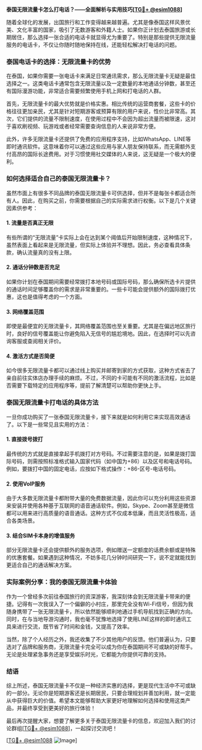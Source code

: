 **泰国无限流量卡怎么打电话？——全面解析与实用技巧[[TG💪+ @esim1088](https://t.me/s/esim1088)]**

随着全球化的发展，出国旅行和工作变得越来越普遍。尤其是像泰国这样风景优美、文化丰富的国家，吸引了无数游客和外籍人士。如果你正计划去泰国旅游或长期居住，那么选择一张合适的电话卡就显得尤为重要了。特别是那些提供无限流量服务的电话卡，不仅让你随时随地保持在线，还能轻松解决打电话的问题。

### 泰国电话卡的选择：无限流量卡的优势

在泰国，如果你需要一张电话卡来满足日常通讯需求，那么无限流量卡无疑是最佳选择之一。这类电话卡通常包含无限流量以及一定数量的本地通话分钟数，甚至还有国际漫游功能，非常适合需要频繁使用手机上网和打电话的人群。

首先，无限流量卡的最大优势就是价格实惠。相比传统的运营商套餐，这些卡的价格往往更加亲民，尤其是针对短期游客或预算有限的用户来说，性价比非常高。其次，它们提供的流量不限制速度，在使用过程中不会因为超出流量而被限速，这对于喜欢刷视频、玩游戏或者经常需要查询信息的人来说非常方便。

此外，许多无限流量卡还提供了免费的应用程序支持，比如WhatsApp、LINE等即时通讯软件。这意味着你可以通过这些应用与家人朋友保持联系，而无需额外支付高昂的国际长途费用。对于习惯使用社交媒体的人来说，这无疑是一个极大的便利。

### 如何选择适合自己的泰国无限流量卡？

虽然市面上有很多不同品牌的泰国无限流量卡可供选择，但并不是每张卡都适合所有人。因此，在购买之前，你需要根据自己的实际需求进行权衡。以下是几个关键因素供参考：

#### 1. **流量是否真正无限**
有些所谓的“无限流量”卡实际上会在达到某个阈值后开始限制速度，这种情况下，虽然表面上看起来是无限流量，但实际上体验并不理想。因此，务必查看具体条款，确认流量真的没有上限。

#### 2. **通话分钟数是否充足**
如果你计划在泰国期间需要经常拨打本地号码或国际号码，那么确保所选卡片提供的通话时间足够覆盖你的需求是非常重要的。一些卡可能会提供额外的国际拨打优惠，这也是值得考虑的一个方面。

#### 3. **网络覆盖范围**
即使是最便宜的无限流量卡，其网络覆盖范围也至关重要。尤其是在偏远地区旅行时，良好的信号覆盖能让你避免陷入无信号的尴尬境地。因此，在选择时可以先咨询客服或查阅相关评价。

#### 4. **激活方式是否简便**
如今很多无限流量卡都可以通过线上购买并邮寄到家的方式获取，这种方式省去了亲自前往实体店办理手续的麻烦。不过，不同的卡可能有不同的激活流程，比如是否需要下载特定的应用程序等，提前了解清楚可以帮助你更快上手。

### 泰国无限流量卡打电话的具体方法

一旦你成功购买了一张泰国无限流量卡，接下来就是如何利用它来实现高效通话了。以下是一些常见且实用的方法：

#### 1. **直接拨号拨打**
最传统的方式就是直接拿起手机拨打对方号码。不过需要注意的是，如果是拨打国际号码，则需按照标准格式输入国家代码（如中国为+86）以及区号和电话号码。例如，要拨打中国的固定电话，应按如下格式操作：+86-区号-电话号码。

#### 2. **使用VoIP服务**
由于大多数无限流量卡都附带大量的免费数据流量，因此你可以充分利用这些资源来安装并使用各种基于互联网的语音通话软件。例如，Skype、Zoom甚至是微信都可以用来进行高质量的语音通话。这种方式不仅成本低廉，而且灵活性极高，适合各类场景。

#### 3. **结合SIM卡本身的增值服务**
部分无限流量卡还会提供额外的服务选项，例如赠送一定额度的话费余额或是特殊的优惠套餐。如果遇到这种情况，不妨多花几分钟时间研究一下，说不定就能找到更适合自己的通话解决方案。

### 实际案例分享：我的泰国无限流量卡体验

作为一个曾经多次前往泰国旅行的资深游客，我深刻体会到无限流量卡带来的便捷。记得有一次我误入了一个偏僻的小村庄，那里完全没有Wi-Fi信号，但因为我随身携带了一张无限流量卡，所以依然能够顺利地通过手机导航找到正确的方向。同时，在与当地导游沟通时，我也毫不犹豫地选择了使用LINE这样的即时通讯工具来进行交流，既节省了时间和金钱，又提高了效率。

当然，除了个人经历之外，我还收集了不少其他用户的反馈。他们普遍认为，只要选对了品牌和服务商，无限流量卡完全可以成为你在泰国期间不可或缺的好帮手。无论是处理紧急事务还是享受娱乐时光，它都能为你提供可靠的支持。

### 结语

综上所述，泰国无限流量卡不仅是一种经济实惠的选择，更是现代生活中不可或缺的一部分。无论你是短期游客还是长期居民，只要合理规划并善加利用，就一定能从中获得巨大的价值。希望本文能够帮助大家更好地理解如何选择和使用这类产品，并最终享受到更美好的旅行体验！

最后再次提醒大家，想要了解更多关于泰国无限流量卡的信息，欢迎加入我们的讨论群组[[TG💪+ @esim1088](https://t.me/s/esim1088)]，一起探讨交流吧！

[[TG💪+ @esim1088](https://t.me/s/esim1088) ![Image](https://i.postimg.cc/4NQfJmqS/Snipaste-2025-05-13-00-14-12.png)]